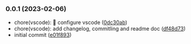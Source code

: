 ## <small>0.0.1 (2023-02-06)</small>

* chore(vscode): :tada: configure vscode ([0dc30ab](https://github.com/TeraByteCode/angular-material-standardprojekt/commit/0dc30ab))
* chore(vscode): add changelog, commitling and readme doc ([df48d73](https://github.com/TeraByteCode/angular-material-standardprojekt/commit/df48d73))
* initial commit ([e01f893](https://github.com/TeraByteCode/angular-material-standardprojekt/commit/e01f893))



